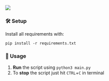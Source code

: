 <p style="align: center">
<img src="https://i.postimg.cc/gJgPd41n/Untitled.png"></img>
</p>

### 🛠 Setup 
Install all requirements with:  
```
pip install -r requirements.txt
```

### 🚀 Usage
1. **Run** the script using `python3 main.py`  
2. To **stop** the script just hit `CTRL`+`C` in terminal

